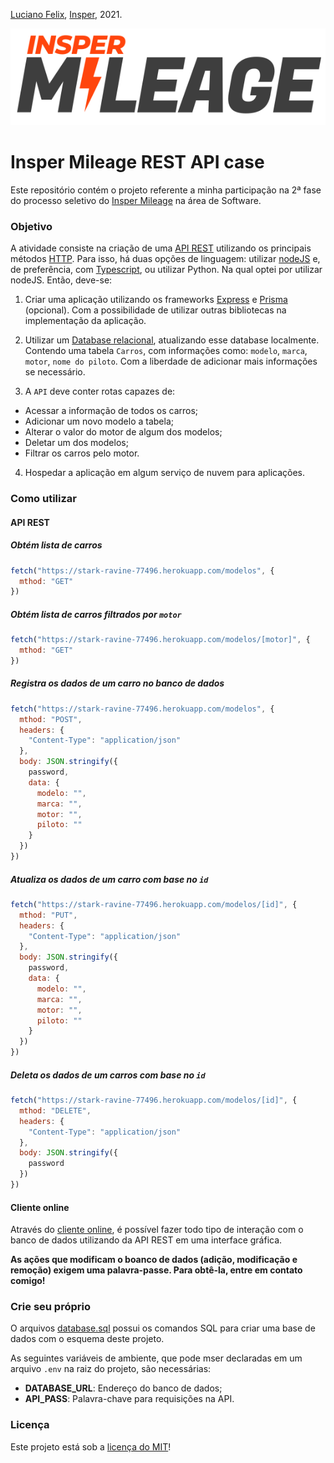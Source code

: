 [Luciano Felix](https://github.com/FelixLuciano), [Insper](https://www.insper.edu.br/), 2021.

[![Insper Mileage logo](public/assets/mileage-logo.svg)](https://inspermileage.netlify.app/)

# Insper Mileage REST API case

Este repositório contém o projeto referente a minha participação na 2ª fase do processo seletivo do [Insper Mileage](https://www.instagram.com/inspermileage/) na área de Software.

### Objetivo

A atividade consiste na criação de uma [API REST](https://pt.wikipedia.org/wiki/REST) utilizando os principais métodos [HTTP](https://developer.mozilla.org/pt-BR/docs/Web/HTTP/Overview). Para isso, há duas opções de linguagem: utilizar [nodeJS](https://nodejs.org/en/) e, de preferência, com [Typescript](https://www.typescriptlang.org/), ou utilizar Python. Na qual optei por utilizar nodeJS. Então, deve-se:

1. Criar uma aplicação utilizando os frameworks [Express](https://expressjs.com/pt-br/) e [Prisma](https://www.prisma.io/) (opcional). Com a possibilidade de utilizar outras bibliotecas na implementação da aplicação.

2. Utilizar um [Database relacional](https://pt.wikipedia.org/wiki/Banco_de_dados_relacional), atualizando esse database localmente. Contendo uma tabela `Carros`, com informações como: `modelo`, `marca`, `motor`, `nome do piloto`. Com a liberdade de adicionar mais informações se necessário.

3. A `API` deve conter rotas capazes de:
  -  Acessar a informação de todos os carros;
  -  Adicionar um novo modelo a tabela;
  -  Alterar o valor do motor de algum dos modelos;
  -  Deletar um dos modelos;
  -  Filtrar os carros pelo motor.

4. Hospedar a aplicação em algum serviço de nuvem para aplicações.

### Como utilizar

#### API REST

##### Obtém lista de carros

```js
fetch("https://stark-ravine-77496.herokuapp.com/modelos", {
  mthod: "GET"
})
```

##### Obtém lista de carros filtrados por `motor`

```js
fetch("https://stark-ravine-77496.herokuapp.com/modelos/[motor]", {
  mthod: "GET"
})
```

##### Registra os dados de um carro no banco de dados

```js
fetch("https://stark-ravine-77496.herokuapp.com/modelos", {
  mthod: "POST",
  headers: {
    "Content-Type": "application/json"
  },
  body: JSON.stringify({
    password,
    data: {
      modelo: "",
      marca: "",
      motor: "",
      piloto: ""
    }
  })
})
```

##### Atualiza os dados de um carro com base no `id`

```js
fetch("https://stark-ravine-77496.herokuapp.com/modelos/[id]", {
  mthod: "PUT",
  headers: {
    "Content-Type": "application/json"
  },
  body: JSON.stringify({
    password,
    data: {
      modelo: "",
      marca: "",
      motor: "",
      piloto: ""
    }
  })
})
```

##### Deleta os dados de um carros com base no `id`

```js
fetch("https://stark-ravine-77496.herokuapp.com/modelos/[id]", {
  mthod: "DELETE",
  headers: {
    "Content-Type": "application/json"
  },
  body: JSON.stringify({
    password
  })
})
```

#### Cliente online

Através do [cliente online](https://stark-ravine-77496.herokuapp.com/), é possível fazer todo tipo de interação com o banco de dados utilizando da API REST em uma interface gráfica.

**As ações que modificam o boanco de dados (adição, modificação e remoção) exigem uma palavra-passe. Para obtê-la, entre em contato comigo!**

### Crie seu próprio

O arquivos [database.sql](https://github.com/FelixLuciano/Insper-Mileage-REST-API-case/blob/main/database.sql) possui os comandos SQL para criar uma base de dados com o esquema deste projeto.

As seguintes variáveis de ambiente, que pode mser declaradas em um arquivo `.env` na raiz do projeto, são necessárias:
- **DATABASE_URL**: Endereço do banco de dados;
- **API_PASS**: Palavra-chave para requisições na API.

### Licença

Este projeto está sob a [licença do MIT](https://github.com/FelixLuciano/Insper-Mileage-RESTful-API-case/blob/main/LICENSE)!
